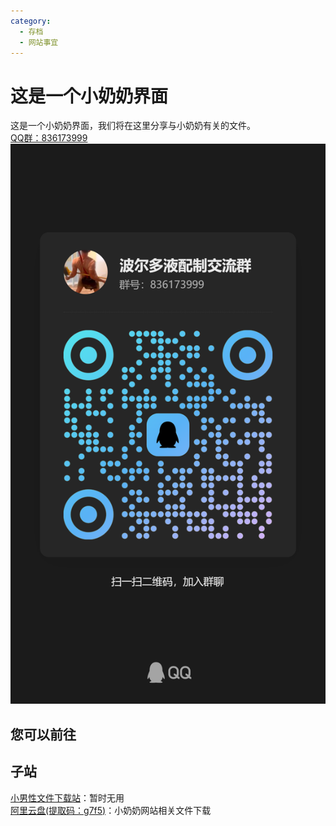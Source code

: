 ```yaml
---
category:
  - 存档
  - 网站事宜
---
```

# 这是一个小奶奶界面

这是一个小奶奶界面，我们将在这里分享与小奶奶有关的文件。  
[QQ群：836173999](https://qm.qq.com/q/OMbd47rpsW)  
![QQ群](/img/qrcode_1727523426443.jpg)

## 您可以前往

<div class="catalog-display-container">
  <Catalog base='/old/' />
</div>

## 子站

[小男性文件下载站](http://silentnrtx.ysepan.com/)：暂时无用  
[阿里云盘(提取码：g7f5)](https://www.aliyundrive.com/s/VJosVHERo7W)：小奶奶网站相关文件下载
